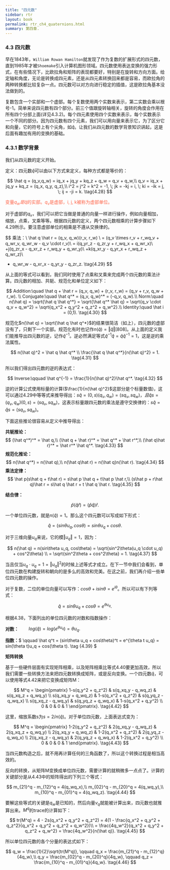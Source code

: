 ```yaml
---
title: "四元数"
sidebar: rtr
layout: book
permalink: rtr_ch4_quaternions.html
summary: 第四章.
---
```


### 4.3 四元数
早在1843年，`William Rowan Hamilton`就发现了作为复数的扩展形式的四元数，直到1985年才被`Shoemake`引入计算机图形领域。四元数使用表达变换的强力形式，在有些情况下，比欧拉角和矩阵的表现都要好，特别是在旋转和方向方面。给定轴和角度，无论是转换成四元素，还是从四元素转换回来都是容易，而欧拉角的两种转换都比较复杂一点。四元数可以对方向进行稳定的插值，这是欧拉角基本没法做到的。

复数包含一个实部和一个虚部。每个复数使用两个实数来表示，第二实数会乘以根号-1。简单来说四元数有四个部分。前三个值跟旋转轴相关，旋转的角度会作用在所有四个分部上面(详见4.3.2)。每个四元素使用四个实数来表示，每个实数表示一个不同的部分。因为四元数有四个元素，我们可以用向量来表示它，为了区分它和向量，它的符号上有个尖角，如$\hat q$。让我们从四元数的数学背景知识讲起，这是后面有趣加有用的变换的基础。

### 4.3.1 数学背景
我们从四元数的定义开始。

定义：四元数$\hat q$可以由以下方式来定义，每种方式都是等价的：

$$
\hat q = (q_v,q_w) = iq_x + jq_y + kq_z + q_w = q_v + q_w,\\
q_v = iq_x + jq_y + kq_z = (q_x, q_y, q_z),\\
i^2 = j^2 = k^2 = -1, \; jk = -kj = i, \; ki = -ik = j, \; ij = -ji = k. \tag{4.28}
$$

<font color="tomato">变量$q_w是\hat q$的实部。$q_v$是虚部，i, j, k被称为虚部单位。</font>

对于虚部的$q_v$，我们可以把它当做是普通的向量一样进行操作，例如向量相加，缩放，点乘，叉乘等等。根据四元数的定义，两个四元数相乘的计算步骤如下4.29所示。要注意虚部单位的相乘是不遵从交换律的。

$$
乘法：\\
\hat q \hat r = (q_v, q_w)(r_v, r_w) \\
= (q_v \times r_v + r_wq_v + q_wr_v, q_wr_w - q_v \cdot r_v)\\
= i(q_yr_z - q_zr_y + r_wq_x + q_wr_x)\\
+j(q_zr_x - q_xr_z + r_wq_y + q_wr_y)\\
+k(q_xr_y - q_yr_x + r_wq_z + q_wr_z)\\
+ q_wr_w - q_xr_x - q_yr_y - q_zr_z.  \tag{4.29}
$$

从上面的等式可以看到，我们同时使用了点乘和叉乘来完成两个四元数的乘法计算。四元数的相加、共轭、规范化和单位定义如下：

$$
Addition:\quad \hat q + \hat r = (q_v, q_w) + (r_v, r_w) = (q_v + r_v, q_w + r_w). \\
Conjugate:\quad \hat q^* = (q_v, q_w)^* = (-q_v, q_w).\\
Norm:\quad n(\hat q) = \sqrt{\hat q \hat q^*} = \sqrt{\hat q^* \hat q} = \sqrt{q_v \cdot q_v + q_w^2} = \sqrt{q_x^2 + q_y^2 + q_z^2 + q_w^2}.\\
Identity:\quad \hat i = (0,1). \tag{4.30}
$$

规范化$n(\hat q) = \sqrt{\hat q \hat q^*}$的结果很简洁（如上），四元数的虚部没有了，只剩下一个实部。规范化有时也记作$n(\hat q) = \Vert\hat q\Vert$[808]。从上面的定义我们能推导出四元数的逆，记作$\hat q^{-1}$。逆必然满足等式$\hat q^{-1}\hat q = \hat q \hat q^{-1} = 1$，这是逆的乘法属性。

$$ 
n(\hat q)^2 = \hat q \hat q^* \\
\frac{\hat q \hat q^*}{n(\hat q)^2} = 1. \tag{4.31}
$$

所以我们得出四元数的逆的表达式：

$$
Inverse:\qquad \hat q^{-1} = \frac{1}{n(\hat q)^2}\hat q^*. \tag{4.32}
$$

逆的计算公式使用标量的计算($\frac{1}{n(\hat q)^2}$这部分是个标量数值)，这可以通过4.29中等等式来推导得出：$s\hat q = (0, s)(q_v, q_w) = (sq_v, sq_w)，且\hat q s= (q_v, q_w)(0, s) = (sq_v, sq_w)$，这表示标量跟四元数的乘法是遵守交换律的：$s\hat q = \hat q s = (sq_v, sq_w)$。

下面这些推论很容易从定义中推导得出：

**共轭推论：**
$$
(\hat q^*)^* = \hat q,\\
(\hat q + \hat r)^* = \hat q^* + \hat r^*,\\
(\hat q\hat r)^* = \hat r^* \hat q^*. \tag{4.33}
$$
**规范化推论：**
$$
n(\hat q^*) = n(\hat q),\\
n(\hat q\hat r) = n(\hat q)n(\hat r). \tag{4.34}
$$
**乘法定律：**
$$
\hat p(s\hat q + t\hat r) = s\hat p \hat q + t\hat p \hat r,\\
(s\hat p + r\hat q)\hat r = s\hat q \hat r + t \hat q \hat r. \tag{4.35}
$$

**结合律：**

$$
\hat p(\hat q \hat r) = (\hat p \hat q)\hat r.
$$

一个单位四元数，就是$n(\hat q) = 1$。那么这个四元数可以写成如下形式：

$$
\hat q = (sin\theta u_q, cos\theta) = sin\theta u_q + cos\theta.   \tag{4.36}
$$

对于三维向量$u_q$来说，它的模$\Vert u_q \Vert = 1$，因为：

$$
n(\hat q) = n(sin\theta u_q, cos\theta) = \sqrt{sin^2\theta(u_q \cdot u_q) + cos^2\theta} \\
= \sqrt{sin^2\theta + cos^2\theta} = 1.  \tag{4.37}
$$

当且仅当$u_q \cdot u_q = 1 = \Vert u_q \Vert^2$的时候上述等式才成立。在下一节中我们会看到，单位四元数在构建旋转和朝向的是多么的高效和完美。在这之前，我们再介绍一些单位四元数的操作。

对于复数，二位的单位向量可以写作：$cos\theta + i sin\theta = e^{i\theta}$。所以可以有下列等式：

$$
\hat q = sin\theta u_q + cos\theta = e^{\theta u_q}. \tag{4.38}
$$

根据4.38，下面列出的单位四元数的对数和指数操作：

**对数：**$\qquad log(\hat q) = log(e^{\theta u_q}) = \theta u_q.$

**指数：**$
\qquad \hat q^t = (sin\theta u_q + cos\theta)^t = e^{\theta t u_q} = sin(\theta t)u_q + cos(\theta t). \tag {4.39}
$




**矩阵转换**

基于一些硬件层面有实现矩阵相乘，以及矩阵相乘比等式4.40要更加高效，所以我们需要一些转换方法来把四元数转换成矩阵，或是反向变换。一个四元数$\hat q$，可以使用等式4.42来把它变换成矩阵M：

$$
M^q = \begin{pmatrix}
1-s(q_y^2 + q_z^2) & s(q_xq_y - q_wq_z) & s(q_xq_z + q_wq_y) \\
s(q_xq_y + q_wq_z) & 1-s(q_x^2 + q_z^2) & s(q_yq_z - q_wq_x) \\
s(q_xq_z - q_wq_y) & s(q_yq_z + q_wq_x) & 1-s(q_x^2 + q_y^2) \\
0 & 0 & 0 & 1 \end{pmatrix}. \tag{4.42}
$$

这里，缩放系数s为$s = 2/n(\hat q)$。对于单位四元数，上面表达式变为：

$$
M^q = \begin{pmatrix}
1-2(q_y^2 + q_z^2) & 2(q_xq_y - q_wq_z) & 2(q_xq_z + q_wq_y) \\
2(q_xq_y + q_wq_z) & 1-2(q_x^2 + q_z^2) & 2(q_yq_z - q_wq_x) \\
2(q_xq_z - q_wq_y) & 2(q_yq_z + q_wq_x) & 1-2(q_x^2 + q_y^2) \\
0 & 0 & 0 & 1 \end{pmatrix}. \tag{4.43}
$$

当四元数构造之后，就不用再计算任何的三角函数了，所以这个转换过程是相当高效的。

反向的转换，从矩阵M变换成单位四元数，需要计算的就稍微多一点点了。计算的关键部分是从4.43中的矩阵得出的下列三个等式：

$$
m_{21}^q - m_{12}^q = 4(q_wq_x),\\
m_{02}^q - m_{20}^q = 4(q_wq_y),\\
m_{10}^q - m_{01}^q = 4(q_wq_z).  \tag{4.44}
$$

要解这些等式的关键是$q_w$是已知的，然后向量$v_q$就能被计算出来，四元数也就推算出来。$M^q$的trace的计算如下：

$$
tr(M^q) = 4 - 2s(q_x^2 + q_y^2 + q_z^2) = 4(1 - \frac{q_x^2 + q_y^2 + q_z^2}{q_x^2 + q_y^2 + q_z^2 + q_w^2})\\
= \frac{4q_w^2}{q_x^2 + q_y^2 + q_z^2 + q_w^2} = \frac{4q_w^2}{n(\hat q)}. \tag{4.45}
$$

所以单位四元数的各个分量的表达式如下：

$$
q_w = \frac{1}{2}\sqrt{tr(M^q)}, \qquad q_x = \frac{m_{21}^q - m_{12}^q}{4q_w},\\
q_y = \frac{m_{02}^q - m_{20}^q}{4q_w}, \qquad q_z = \frac{m_{10}^q - m_{01}^q}{4q_w}.
 \tag{4.46}
$$